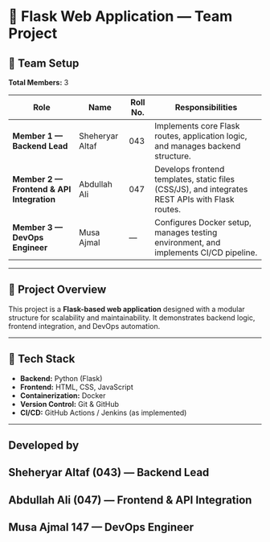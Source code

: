 # 🧠 Flask Web Application — Team Project

## 👥 Team Setup

**Total Members:** 3  

| Role | Name | Roll No. | Responsibilities |
|------|------|-----------|------------------|
| **Member 1 — Backend Lead** | Sheheryar Altaf | 043 | Implements core Flask routes, application logic, and manages backend structure. |
| **Member 2 — Frontend & API Integration** | Abdullah Ali | 047 | Develops frontend templates, static files (CSS/JS), and integrates REST APIs with Flask routes. |
| **Member 3 — DevOps Engineer** | Musa Ajmal | — | Configures Docker setup, manages testing environment, and implements CI/CD pipeline. |

---

## 🚀 Project Overview
This project is a **Flask-based web application** designed with a modular structure for scalability and maintainability. It demonstrates backend logic, frontend integration, and DevOps automation.

---

## 🧩 Tech Stack
- **Backend:** Python (Flask)
- **Frontend:** HTML, CSS, JavaScript
- **Containerization:** Docker
- **Version Control:** Git & GitHub
- **CI/CD:** GitHub Actions / Jenkins (as implemented)

---

## Developed by

## Sheheryar Altaf (043) — Backend Lead

## Abdullah Ali (047) — Frontend & API Integration

## Musa Ajmal 147 — DevOps Engineer
